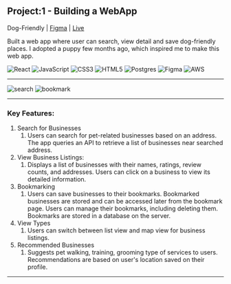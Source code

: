 ## Project:1 - Building a WebApp

Dog-Friendly | [Figma](https://www.figma.com/file/1AjhvXajgU3jWRjsQQBw9C/Gyuli-Kim---Final-Project?type=design&node-id=1%3A3&mode=design&t=K18sViL8k7hP4OWh-1) | [Live](https://dog-friendly.gkim.dev/)

Built a web app where user can search, view detail and save dog-friendly places. I adopted a puppy few months ago, which inspired me to make this web app.

![React](https://img.shields.io/badge/react-%2320232a.svg?style=for-the-badge&logo=react&logoColor=%2361DAFB)
![JavaScript](https://img.shields.io/badge/javascript-%23323330.svg?style=for-the-badge&logo=javascript&logoColor=%23F7DF1E)
![CSS3](https://img.shields.io/badge/css3-%231572B6.svg?style=for-the-badge&logo=css3&logoColor=white)
![HTML5](https://img.shields.io/badge/html5-%23E34F26.svg?style=for-the-badge&logo=html5&logoColor=white)
![Postgres](https://img.shields.io/badge/postgres-%23316192.svg?style=for-the-badge&logo=postgresql&logoColor=white)
![Figma](https://img.shields.io/badge/figma-%23F24E1E.svg?style=for-the-badge&logo=figma&logoColor=white)
![AWS](https://img.shields.io/badge/AWS-%23FF9900.svg?style=for-the-badge&logo=amazon-aws&logoColor=white)

---

![search](https://github.com/gyuli-zoeykim/dog-friendly/assets/111097580/2d938b67-b3db-4d08-bd18-d6f67f0c594b)
![bookmark](https://github.com/gyuli-zoeykim/dog-friendly/assets/111097580/5cb59271-c823-449f-b677-fb602944037d)

---

### Key Features:

1. Search for Businesses
   1. Users can search for pet-related businesses based on an address. The app queries an API to retrieve a list of businesses near searched address.
1. View Business Listings:
   1. Displays a list of businesses with their names, ratings, review counts, and addresses. Users can click on a business to view its detailed information.
1. Bookmarking
   1. Users can save businesses to their bookmarks. Bookmarked businesses are stored and can be accessed later from the bookmark page. Users can manage their bookmarks, including deleting them. Bookmarks are stored in a database on the server.
1. View Types
   1. Users can switch between list view and map view for business listings.
1. Recommended Businesses
   1. Suggests pet walking, training, grooming type of services to users. Recommendations are based on user's location saved on their profile.

---
